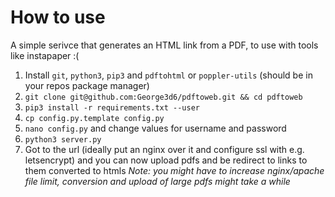 # How to use

A simple serivce that generates an HTML link from a PDF, to use with tools like instapaper :(

1. Install `git`, `python3`, `pip3` and `pdftohtml` or `poppler-utils` (should be in your repos package manager)
2. `git clone git@github.com:George3d6/pdftoweb.git && cd pdftoweb`
3. `pip3 install -r requirements.txt --user`
4. `cp config.py.template config.py`
5. `nano config.py` and change values for username and password
6. `python3 server.py`
7. Got to the url (ideally put an nginx over it and configure ssl with e.g. letsencrypt) and you can now upload pdfs and be redirect to links to them converted to htmls
*Note: you might have to increase nginx/apache file limit, conversion and upload of large pdfs might take a while*